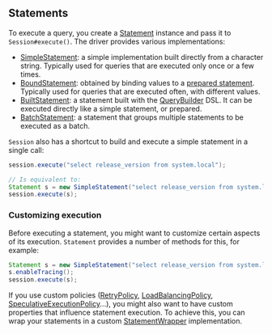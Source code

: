 ## Statements

To execute a query, you create a [Statement] instance and pass it to
`Session#execute()`. The driver provides various implementations:

* [SimpleStatement]: a simple implementation built directly from a
  character string. Typically used for queries that are executed only
  once or a few times.
* [BoundStatement]: obtained by binding values to a [prepared
  statement](prepared/). Typically used for queries that are executed
  often, with different values.
* [BuiltStatement]: a statement built with the [QueryBuilder] DSL. It
  can be executed directly like a simple statement, or prepared.
* [BatchStatement]: a statement that groups multiple statements to be
  executed as a batch.

`Session` also has a shortcut to build and execute a simple statement in
a single call:

```java
session.execute("select release_version from system.local");

// Is equivalent to:
Statement s = new SimpleStatement("select release_version from system.local");
session.execute(s);
```

### Customizing execution

Before executing a statement, you might want to customize certain
aspects of its execution. `Statement` provides a number of methods for
this, for example:

```java
Statement s = new SimpleStatement("select release_version from system.local");
s.enableTracing();
session.execute(s);
```

If you use custom policies ([RetryPolicy], [LoadBalancingPolicy],
[SpeculativeExecutionPolicy]...), you might also want to have custom
properties that influence statement execution. To achieve this, you can
wrap your statements in a custom [StatementWrapper] implementation.

[Statement]: http://docs.datastax.com/en/drivers/java/2.0/com/datastax/driver/core/Statement.html
[SimpleStatement]: http://docs.datastax.com/en/drivers/java/2.0/com/datastax/driver/core/SimpleStatement.html
[BoundStatement]: http://docs.datastax.com/en/drivers/java/2.0/com/datastax/driver/core/BoundStatement.html
[BatchStatement]: http://docs.datastax.com/en/drivers/java/2.0/com/datastax/driver/core/BatchStatement.html
[QueryBuilder]: http://docs.datastax.com/en/drivers/java/2.0/com/datastax/driver/core/querybuilder/QueryBuilder.html
[BuiltStatement]: http://docs.datastax.com/en/drivers/java/2.0/com/datastax/driver/core/querybuilder/BuiltStatement.html
[StatementWrapper]: http://docs.datastax.com/en/drivers/java/2.0/com/datastax/driver/core/StatementWrapper.html
[RetryPolicy]: http://docs.datastax.com/en/drivers/java/2.0/com/datastax/driver/core/policies/RetryPolicy.html
[LoadBalancingPolicy]: http://docs.datastax.com/en/drivers/java/2.0/com/datastax/driver/core/policies/LoadBalancingPolicy.html
[SpeculativeExecutionPolicy]: http://docs.datastax.com/en/drivers/java/2.0/com/datastax/driver/core/policies/SpeculativeExecutionPolicy.html
